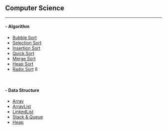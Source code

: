 <!-- Heading -->
## Computer Science
___

<h4>- Algorithm</h4>

* [Bubble Sort](DataStructure/BubbleSort/BubbleSort_KR.md)
* [Selection Sort](DataStructure/BubbleSort.md)
* [Insertion Sort](DataStructure/BubbleSort.md)
* [Quick Sort](DataStructure/BubbleSort.md)
* [Merge Sort](DataStructure/BubbleSort.md)
* [Heap Sort](DataStructure/BubbleSort.md)
* [Radix Sort](DataStructure/BubbleSort.md)
  ß
<br/>    

<h4>- Data Structure</h4>

* [Array](DataStructure/BubbleSort.md)
* [ArrayList](DataStructure/BubbleSort.md)
* [LinkedList](DataStructure/BubbleSort.md)
* [Stack & Queue](DataStructure/BubbleSort.md)
* [Heap](DataStructure/BubbleSort.md)

<br/>